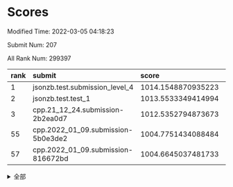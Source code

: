 # Scores

Modified Time: 2022-03-05 04:18:23

Submit Num: 207

All Rank Num: 299397

| rank |               submit               |       score        |       sigma        | pk_num |
| :--- | :--------------------------------- | :----------------- | :----------------- | :----- |
| 1    | jsonzb.test.submission_level_4     | 1014.1548870935223 | 0.8169366224363621 | 5785   |
| 2    | jsonzb.test.test_1                 | 1013.5533349414994 | 0.8143580658361789 | 5787   |
| 3    | cpp.21_12_24.submission-2b2ea0d7   | 1012.5352794873673 | 0.7990223820380186 | 5786   |
| 55   | cpp.2022_01_09.submission-5b0e3de2 | 1004.7751434088484 | 0.7311594508141969 | 5784   |
| 57   | cpp.2022_01_09.submission-816672bd | 1004.6645037481733 | 0.7137173296570152 | 5785   |


<details>
<summary>全部</summary>

| rank |                 submit                 |       score        |       sigma        | pk_num |
| :--- | :------------------------------------- | :----------------- | :----------------- | :----- |
| 1    | jsonzb.test.submission_level_4         | 1014.1548870935223 | 0.8169366224363621 | 5785   |
| 2    | jsonzb.test.test_1                     | 1013.5533349414994 | 0.8143580658361789 | 5787   |
| 3    | cpp.21_12_24.submission-2b2ea0d7       | 1012.5352794873673 | 0.7990223820380186 | 5786   |
| 4    | gobigger.level_3.submission_level_3_29 | 1011.7588817516249 | 0.7550215587845434 | 5784   |
| 5    | gobigger.level_3.submission_level_3_10 | 1011.6736532859346 | 0.7838911071465932 | 5785   |
| 6    | gobigger.level_3.submission_level_3_26 | 1011.4640205956993 | 0.7815266129798727 | 5785   |
| 7    | gobigger.level_3.submission_level_3_28 | 1011.2524015852268 | 0.7722441076024428 | 5784   |
| 8    | gobigger.level_3.submission_level_3_44 | 1011.2207805425575 | 0.7843546880178363 | 5788   |
| 9    | gobigger.level_3.submission_level_3_1  | 1011.1142265990806 | 0.7969598125043872 | 5784   |
| 10   | gobigger.level_3.submission_level_3_46 | 1010.825263951104  | 0.7844580936255371 | 5783   |
| 11   | gobigger.level_3.submission_level_3_9  | 1010.7702072968559 | 0.7574674638288469 | 5783   |
| 12   | gobigger.level_3.submission_level_3_37 | 1010.6960889904817 | 0.7803438426032051 | 5785   |
| 13   | gobigger.level_3.submission_level_3_17 | 1010.636392712294  | 0.7617591269355987 | 5785   |
| 14   | gobigger.level_3.submission_level_3_35 | 1010.5321834516672 | 0.7576049840343207 | 5789   |
| 15   | gobigger.level_3.submission_level_3_5  | 1010.5207298052609 | 0.7468427970482988 | 5788   |
| 16   | gobigger.level_3.submission_level_3_8  | 1010.4445127623903 | 0.7914698616197373 | 5786   |
| 17   | gobigger.level_3.submission_level_3_7  | 1010.3864295701859 | 0.7600677452004619 | 5789   |
| 18   | gobigger.level_3.submission_level_3_6  | 1010.3389721569027 | 0.7590709429911934 | 5789   |
| 19   | gobigger.level_3.submission_level_3_14 | 1010.2912046519366 | 0.7726686587209565 | 5790   |
| 20   | gobigger.level_3.submission_level_3_22 | 1010.2865411270952 | 0.7801564807194714 | 5785   |
| 21   | gobigger.level_3.submission_level_3_3  | 1010.2666831506158 | 0.769012057428493  | 5788   |
| 22   | gobigger.level_3.submission_level_3_0  | 1010.2133049606234 | 0.7598039781135286 | 5785   |
| 23   | gobigger.level_3.submission_level_3_42 | 1010.1719243938585 | 0.7718467792569574 | 5785   |
| 24   | gobigger.level_3.submission_level_3_33 | 1010.0644826663665 | 0.7547256225707843 | 5787   |
| 25   | gobigger.level_3.submission_level_3_34 | 1010.0034871424368 | 0.7856061728341942 | 5792   |
| 26   | gobigger.level_3.submission_level_3_23 | 1009.9967866525506 | 0.7514427242417455 | 5792   |
| 27   | gobigger.level_3.submission_level_3_2  | 1009.9755061483484 | 0.7771320170940648 | 5786   |
| 28   | gobigger.level_3.submission_level_3_36 | 1009.9597215119684 | 0.7334811521469037 | 5791   |
| 29   | gobigger.level_3.submission_level_3_4  | 1009.9373264722166 | 0.7619327817061553 | 5785   |
| 30   | gobigger.level_3.submission_level_3_32 | 1009.8208452682882 | 0.7697612303289266 | 5787   |
| 31   | gobigger.level_3.submission_level_3_43 | 1009.8097953205042 | 0.7518600256639162 | 5786   |
| 32   | gobigger.level_3.submission_level_3_49 | 1009.7539703879929 | 0.7560850050317888 | 5780   |
| 33   | gobigger.level_3.submission_level_3_31 | 1009.7507313684998 | 0.7633975584619458 | 5780   |
| 34   | gobigger.level_3.submission_level_3_19 | 1009.7405857380351 | 0.7619787142636716 | 5786   |
| 35   | gobigger.level_3.submission_level_3_24 | 1009.7202796402879 | 0.7522237320074785 | 5788   |
| 36   | gobigger.level_3.submission_level_3_25 | 1009.6153337105997 | 0.7392248532613525 | 5784   |
| 37   | gobigger.level_3.submission_level_3_45 | 1009.55465985567   | 0.7370672332314062 | 5784   |
| 38   | gobigger.level_3.submission_level_3_11 | 1009.4863473850592 | 0.7806104718130334 | 5782   |
| 39   | gobigger.level_3.submission_level_3_15 | 1009.4715518489525 | 0.7532271113060386 | 5787   |
| 40   | gobigger.level_3.submission_level_3_27 | 1009.4484261724295 | 0.7502815045607862 | 5784   |
| 41   | gobigger.level_3.submission_level_3_30 | 1009.4429085631144 | 0.7660306987618841 | 5787   |
| 42   | gobigger.level_3.submission_level_3_38 | 1009.369263057231  | 0.7673932951972638 | 5790   |
| 43   | gobigger.level_3.submission_level_3_47 | 1009.2841731341983 | 0.7410209063090205 | 5785   |
| 44   | gobigger.level_3.submission_level_3_12 | 1009.2781704288526 | 0.7335928678998276 | 5788   |
| 45   | gobigger.level_3.submission_level_3_39 | 1009.1993519188748 | 0.7444733573620883 | 5786   |
| 46   | gobigger.level_3.submission_level_3_48 | 1009.1583171684965 | 0.7471725807325028 | 5787   |
| 47   | gobigger.level_3.submission_level_3_41 | 1009.1093878078102 | 0.7534714499266445 | 5784   |
| 48   | gobigger.level_3.submission_level_3_16 | 1008.9693694222776 | 0.7455656028872832 | 5786   |
| 49   | gobigger.level_3.submission_level_3_40 | 1008.7752765083565 | 0.7650393113991736 | 5789   |
| 50   | gobigger.level_3.submission_level_3_18 | 1008.7275455714439 | 0.7326420300024826 | 5780   |
| 51   | gobigger.level_3.submission_level_3_13 | 1008.2380683637746 | 0.7331875373522512 | 5788   |
| 52   | gobigger.level_3.submission_level_3_20 | 1008.1355321808741 | 0.7222094438206064 | 5782   |
| 53   | gobigger.level_3.submission_level_3_21 | 1007.5191995383663 | 0.750320927421521  | 5790   |
| 54   | gobigger.level_1.submission_level_1_47 | 1004.938587370849  | 0.7119391108524992 | 5787   |
| 55   | cpp.2022_01_09.submission-5b0e3de2     | 1004.7751434088484 | 0.7311594508141969 | 5784   |
| 56   | gobigger.level_1.submission_level_1_1  | 1004.7300340868289 | 0.7305757170769369 | 5787   |
| 57   | cpp.2022_01_09.submission-816672bd     | 1004.6645037481733 | 0.7137173296570152 | 5785   |
| 58   | gobigger.level_1.submission_level_1_24 | 1004.627578664599  | 0.7118475743303662 | 5785   |
| 59   | gobigger.level_1.submission_level_1_38 | 1004.5226856358663 | 0.7160047356468668 | 5783   |
| 60   | gobigger.level_1.submission_level_1_35 | 1004.3035445887089 | 0.7180870015384458 | 5787   |
| 61   | gobigger.level_1.submission_level_1_36 | 1004.0800300438524 | 0.7189376019170279 | 5786   |
| 62   | gobigger.level_1.submission_level_1_0  | 1003.9589200217403 | 0.7141152384863126 | 5778   |
| 63   | gobigger.level_1.submission_level_1_15 | 1003.9366726408268 | 0.7220417487556814 | 5784   |
| 64   | gobigger.level_1.submission_level_1_12 | 1003.9319134046664 | 0.7099564041747438 | 5781   |
| 65   | gobigger.level_1.submission_level_1_37 | 1003.8502736913806 | 0.7073065910597641 | 5785   |
| 66   | gobigger.level_1.submission_level_1_6  | 1003.8476217488353 | 0.7213234206845778 | 5785   |
| 67   | gobigger.level_1.submission_level_1_28 | 1003.8327542076407 | 0.7117534850902751 | 5783   |
| 68   | gobigger.level_1.submission_level_1_8  | 1003.765890886757  | 0.7318796330338928 | 5790   |
| 69   | gobigger.level_1.submission_level_1_10 | 1003.7176328454536 | 0.7163749263320716 | 5789   |
| 70   | gobigger.level_1.submission_level_1_5  | 1003.6129217314841 | 0.7168193824786309 | 5786   |
| 71   | gobigger.level_1.submission_level_1_29 | 1003.5746664699012 | 0.711277210776975  | 5785   |
| 72   | gobigger.level_1.submission_level_1_32 | 1003.5138944513968 | 0.7133020316037093 | 5783   |
| 73   | gobigger.level_1.submission_level_1_45 | 1003.5009529801079 | 0.7165379074451628 | 5788   |
| 74   | gobigger.level_1.submission_level_1_42 | 1003.4182574902379 | 0.7208057753259839 | 5790   |
| 75   | gobigger.level_1.submission_level_1_14 | 1003.3843619783223 | 0.7225170163983681 | 5782   |
| 76   | gobigger.level_1.submission_level_1_31 | 1003.3107553558184 | 0.7180702542422677 | 5786   |
| 77   | gobigger.level_1.submission_level_1_11 | 1003.2438595186571 | 0.7175703956778952 | 5784   |
| 78   | gobigger.level_1.submission_level_1_43 | 1003.2394637910031 | 0.7177585124106881 | 5788   |
| 79   | gobigger.level_1.submission_level_1_46 | 1003.1699708242494 | 0.7094020417649101 | 5784   |
| 80   | gobigger.level_1.submission_level_1_34 | 1003.1564791876838 | 0.7180396784820149 | 5786   |
| 81   | gobigger.level_1.submission_level_1_39 | 1003.0680224937172 | 0.7233390752677847 | 5783   |
| 82   | gobigger.level_1.submission_level_1_33 | 1003.0230782217099 | 0.7185466408960789 | 5784   |
| 83   | gobigger.level_1.submission_level_1_21 | 1003.0020331939882 | 0.707506828553519  | 5787   |
| 84   | gobigger.level_1.submission_level_1_13 | 1003.0017424533914 | 0.723891735244867  | 5784   |
| 85   | gobigger.level_1.submission_level_1_44 | 1002.9945942553092 | 0.7209141656859915 | 5781   |
| 86   | gobigger.level_1.submission_level_1_40 | 1002.9756619097622 | 0.7023523120660515 | 5786   |
| 87   | gobigger.level_1.submission_level_1_27 | 1002.9622006574805 | 0.7173887890188397 | 5780   |
| 88   | gobigger.level_1.submission_level_1_25 | 1002.9202049490253 | 0.7166817087560673 | 5784   |
| 89   | gobigger.level_1.submission_level_1_18 | 1002.9041117739729 | 0.7172041716924098 | 5789   |
| 90   | gobigger.level_1.submission_level_1_49 | 1002.8825242375106 | 0.7226532716394726 | 5781   |
| 91   | gobigger.level_1.submission_level_1_23 | 1002.862916716055  | 0.7116738880393384 | 5784   |
| 92   | gobigger.level_1.submission_level_1_16 | 1002.8475184040047 | 0.718975747561999  | 5782   |
| 93   | gobigger.level_1.submission_level_1_41 | 1002.7617499436952 | 0.7141868032605554 | 5788   |
| 94   | gobigger.level_1.submission_level_1_20 | 1002.7146025905872 | 0.7086128782703139 | 5786   |
| 95   | gobigger.level_1.submission_level_1_2  | 1002.5787949470704 | 0.7117273557457501 | 5785   |
| 96   | gobigger.level_1.submission_level_1_17 | 1002.5746746130498 | 0.7234981849612934 | 5789   |
| 97   | gobigger.level_1.submission_level_1_30 | 1002.5213571945411 | 0.7043030608857264 | 5788   |
| 98   | gobigger.level_1.submission_level_1_9  | 1002.4499336837699 | 0.7233456501682844 | 5786   |
| 99   | gobigger.level_1.submission_level_1_4  | 1002.3698641797358 | 0.7116907522047515 | 5784   |
| 100  | gobigger.level_1.submission_level_1_3  | 1002.1824121388647 | 0.7234731204273069 | 5783   |
| 101  | gobigger.level_1.submission_level_1_48 | 1002.0929907988519 | 0.7122548347949039 | 5786   |
| 102  | gobigger.level_1.submission_level_1_22 | 1002.0746421810719 | 0.7171952725968107 | 5781   |
| 103  | gobigger.level_1.submission_level_1_19 | 1002.0728704934373 | 0.7049070639366286 | 5788   |
| 104  | gobigger.level_1.submission_level_1_7  | 1001.7964372547084 | 0.7206239664035773 | 5789   |
| 105  | gobigger.level_1.submission_level_1_26 | 1001.2645451873267 | 0.7096785071657024 | 5785   |
| 106  | gobigger.random.submission_random_48   | 996.9516966561694  | 0.7171883913708866 | 5782   |
| 107  | gobigger.random.submission_random_14   | 996.7960426536796  | 0.7083893428590291 | 5784   |
| 108  | gobigger.random.submission_random_19   | 996.7940316451434  | 0.7095652802043695 | 5784   |
| 109  | gobigger.random.submission_random_35   | 996.7625090049736  | 0.7020388044226638 | 5788   |
| 110  | gobigger.random.submission_random_6    | 996.7459877267728  | 0.7084365854176214 | 5785   |
| 111  | gobigger.random.submission_random_32   | 996.7282372534848  | 0.7133559511527265 | 5784   |
| 112  | gobigger.random.submission_random_25   | 996.7037487472837  | 0.71530778025796   | 5787   |
| 113  | gobigger.random.submission_random_29   | 996.6897819100474  | 0.7040459468059493 | 5785   |
| 114  | gobigger.random.submission_random_45   | 996.6374463326471  | 0.7057373989484715 | 5785   |
| 115  | gobigger.random.submission_random_11   | 996.6190501830189  | 0.7042532374943983 | 5779   |
| 116  | gobigger.random.submission_random_1    | 996.576808695084   | 0.7096145768755131 | 5788   |
| 117  | gobigger.random.submission_random_37   | 996.5498843265369  | 0.7042635569373522 | 5785   |
| 118  | gobigger.random.submission_random_17   | 996.5231285343687  | 0.7102458433560163 | 5782   |
| 119  | gobigger.random.submission_random_31   | 996.4696589799222  | 0.713219213302664  | 5786   |
| 120  | gobigger.random.submission_random_41   | 996.4682825478761  | 0.7141577473543881 | 5788   |
| 121  | gobigger.random.submission_random_33   | 996.4150998547944  | 0.7135682972199939 | 5791   |
| 122  | gobigger.random.submission_random_42   | 996.3889807169014  | 0.7086062039095401 | 5784   |
| 123  | gobigger.random.submission_random_5    | 996.3394707003025  | 0.7057714380453678 | 5782   |
| 124  | gobigger.random.submission_random_43   | 996.2941827735783  | 0.7183047734568798 | 5785   |
| 125  | gobigger.random.submission_random_24   | 996.2920763911302  | 0.7048543904008377 | 5785   |
| 126  | gobigger.random.submission_random_10   | 996.2686545084615  | 0.7015690975878544 | 5784   |
| 127  | gobigger.random.submission_random_16   | 996.2549331589582  | 0.7079426916382531 | 5785   |
| 128  | gobigger.random.submission_random_8    | 996.2514347398293  | 0.7027298221528269 | 5783   |
| 129  | gobigger.random.submission_random_34   | 996.1213740197832  | 0.708529565413458  | 5787   |
| 130  | gobigger.random.submission_random_27   | 996.1179068438947  | 0.7081115438516291 | 5786   |
| 131  | gobigger.random.submission_random_2    | 996.1161249882963  | 0.7022948364763021 | 5782   |
| 132  | gobigger.random.submission_random_28   | 996.1079048642925  | 0.7108113112617308 | 5786   |
| 133  | gobigger.random.submission_random_20   | 996.0976368695494  | 0.7108434513750956 | 5786   |
| 134  | gobigger.random.submission_random_36   | 996.0489513421325  | 0.7116688788589216 | 5787   |
| 135  | gobigger.random.submission_random_39   | 996.0250134694162  | 0.7190228858620563 | 5786   |
| 136  | gobigger.random.submission_random_40   | 996.0079764140135  | 0.7259025144248555 | 5787   |
| 137  | gobigger.random.submission_random_12   | 995.9820405375119  | 0.7038570904625735 | 5785   |
| 138  | gobigger.random.submission_random_26   | 995.9807838894982  | 0.7208136762943702 | 5786   |
| 139  | gobigger.random.submission_random_23   | 995.9662381713423  | 0.7073033861004574 | 5785   |
| 140  | gobigger.random.submission_random_9    | 995.932629744819   | 0.7124926131158349 | 5790   |
| 141  | gobigger.random.submission_random_3    | 995.870239393546   | 0.7217314076663506 | 5782   |
| 142  | gobigger.random.submission_random_15   | 995.8302073980453  | 0.7137069235052015 | 5784   |
| 143  | gobigger.random.submission_random_21   | 995.7458190464297  | 0.7125623127524932 | 5791   |
| 144  | gobigger.random.submission_random_4    | 995.7250629197674  | 0.7079205669477282 | 5781   |
| 145  | gobigger.random.submission_random_13   | 995.7082354762076  | 0.7109011193363234 | 5786   |
| 146  | gobigger.random.submission_random_46   | 995.7070155858638  | 0.7160245778241652 | 5787   |
| 147  | gobigger.random.submission_random_38   | 995.697147227639   | 0.7080480355980786 | 5788   |
| 148  | gobigger.random.submission_random_7    | 995.6433896227594  | 0.7185894082674719 | 5787   |
| 149  | gobigger.random.submission_random_30   | 995.572315142346   | 0.7121689165049537 | 5784   |
| 150  | gobigger.random.submission_random_0    | 995.5506110167064  | 0.7131745154869574 | 5783   |
| 151  | gobigger.random.submission_random_49   | 995.545478253071   | 0.7119175494788862 | 5784   |
| 152  | gobigger.random.submission_random_22   | 995.434833444221   | 0.7073383091884177 | 5786   |
| 153  | gobigger.random.submission_random_18   | 994.9355127941751  | 0.7056150336624778 | 5779   |
| 154  | gobigger.random.submission_random_44   | 994.7771475996811  | 0.7040314510177567 | 5786   |
| 155  | gobigger.random.submission_random_47   | 994.7168656759765  | 0.7279292069225191 | 5790   |
| 156  | gobigger.level_2.submission_level_2_19 | 993.9813612090697  | 0.7270836710463779 | 5784   |
| 157  | gobigger.level_2.submission_level_2_17 | 993.65590715497    | 0.7408706808910677 | 5783   |
| 158  | gobigger.level_2.submission_level_2_24 | 993.3768406735389  | 0.7364569917258322 | 5785   |
| 159  | gobigger.level_2.submission_level_2_27 | 993.3659868388858  | 0.7344487602160302 | 5784   |
| 160  | gobigger.level_2.submission_level_2_6  | 993.303131809551   | 0.7460300003799801 | 5781   |
| 161  | gobigger.level_2.submission_level_2_23 | 993.2931649299759  | 0.7268223602999507 | 5784   |
| 162  | gobigger.level_2.submission_level_2_18 | 993.2481137771667  | 0.7246035207157075 | 5786   |
| 163  | gobigger.level_2.submission_level_2_28 | 993.0400683433584  | 0.7254264792156313 | 5785   |
| 164  | gobigger.level_2.submission_level_2_1  | 992.8282824230074  | 0.7513566819885225 | 5786   |
| 165  | gobigger.level_2.submission_level_2_38 | 992.7926849913758  | 0.7493514438780845 | 5788   |
| 166  | gobigger.level_2.submission_level_2_43 | 992.7778324782211  | 0.7353930283949803 | 5782   |
| 167  | gobigger.level_2.submission_level_2_8  | 992.7151812665983  | 0.7399785400215624 | 5790   |
| 168  | gobigger.level_2.submission_level_2_0  | 992.709773003336   | 0.7616817231284833 | 5786   |
| 169  | gobigger.level_2.submission_level_2_25 | 992.6721144710613  | 0.7296134112714037 | 5792   |
| 170  | gobigger.level_2.submission_level_2_40 | 992.6143198358664  | 0.7366786094847699 | 5786   |
| 171  | gobigger.level_2.submission_level_2_22 | 992.5784835314242  | 0.7420747752555912 | 5785   |
| 172  | gobigger.level_2.submission_level_2_34 | 992.5468717784536  | 0.7524249983632961 | 5787   |
| 173  | gobigger.level_2.submission_level_2_20 | 992.5051468260954  | 0.7229830163018128 | 5784   |
| 174  | gobigger.level_2.submission_level_2_7  | 992.4787049261104  | 0.7429059759539214 | 5790   |
| 175  | gobigger.level_2.submission_level_2_11 | 992.4752892414703  | 0.7294538373963905 | 5782   |
| 176  | gobigger.level_2.submission_level_2_48 | 992.4087444014781  | 0.7427558960804462 | 5786   |
| 177  | gobigger.level_2.submission_level_2_39 | 992.3447881321106  | 0.7297211813843222 | 5781   |
| 178  | gobigger.level_2.submission_level_2_29 | 992.2658774984741  | 0.7411141977716798 | 5792   |
| 179  | gobigger.level_2.submission_level_2_21 | 992.1357423414879  | 0.7358087149909855 | 5781   |
| 180  | gobigger.level_2.submission_level_2_31 | 992.0241798709973  | 0.7352867692491466 | 5787   |
| 181  | gobigger.level_2.submission_level_2_14 | 992.0198960790108  | 0.7571468971125551 | 5782   |
| 182  | gobigger.level_2.submission_level_2_35 | 991.9783528436212  | 0.7478575410078562 | 5783   |
| 183  | gobigger.level_2.submission_level_2_2  | 991.9760664525865  | 0.7506018592591821 | 5788   |
| 184  | gobigger.level_2.submission_level_2_44 | 991.9620322879443  | 0.7498230556910048 | 5787   |
| 185  | gobigger.level_2.submission_level_2_9  | 991.8955739225478  | 0.7352865867751485 | 5787   |
| 186  | gobigger.level_2.submission_level_2_30 | 991.7339806181601  | 0.7377067491522823 | 5786   |
| 187  | gobigger.level_2.submission_level_2_16 | 991.6827313553057  | 0.7446184795112141 | 5785   |
| 188  | gobigger.level_2.submission_level_2_41 | 991.6749838028072  | 0.7491711980215671 | 5788   |
| 189  | gobigger.level_2.submission_level_2_4  | 991.6642824967057  | 0.7635006596417943 | 5787   |
| 190  | gobigger.level_2.submission_level_2_33 | 991.5778987256398  | 0.7584141219478207 | 5787   |
| 191  | gobigger.level_2.submission_level_2_15 | 991.5085994819163  | 0.7711404877102634 | 5786   |
| 192  | gobigger.level_2.submission_level_2_45 | 991.2734151141963  | 0.7574088901637301 | 5785   |
| 193  | gobigger.level_2.submission_level_2_10 | 991.2627936960063  | 0.7647572307904821 | 5783   |
| 194  | gobigger.level_2.submission_level_2_42 | 991.2593416572503  | 0.7566500197500978 | 5785   |
| 195  | gobigger.level_2.submission_level_2_3  | 991.2531263733775  | 0.7783923140079053 | 5786   |
| 196  | gobigger.level_2.submission_level_2_12 | 991.2513742056916  | 0.7534106031993354 | 5787   |
| 197  | gobigger.level_2.submission_level_2_49 | 991.2005580995606  | 0.7441352623651849 | 5785   |
| 198  | gobigger.level_2.submission_level_2_47 | 990.9358473552205  | 0.7616341091076341 | 5787   |
| 199  | gobigger.level_2.submission_level_2_46 | 990.8976472594221  | 0.7549263438848628 | 5780   |
| 200  | gobigger.level_2.submission_level_2_37 | 990.8886281672291  | 0.7684385490045952 | 5785   |
| 201  | gobigger.level_2.submission_level_2_5  | 990.5475905269822  | 0.7906547711385314 | 5787   |
| 202  | gobigger.level_2.submission_level_2_36 | 990.5312613704851  | 0.7791658824345639 | 5789   |
| 203  | gobigger.level_2.submission_level_2_13 | 990.465605418776   | 0.7766323208909878 | 5786   |
| 204  | gobigger.level_2.submission_level_2_26 | 990.4148950304862  | 0.7687020312883567 | 5786   |
| 205  | gobigger.level_2.submission_level_2_32 | 990.2915473353546  | 0.7460434356175493 | 5781   |
| 206  | gobigger.none.submission_none_0        | 978.8679381142914  | 1.1933756784096334 | 5784   |
| 207  | gobigger.none.submission_none_1        | 975.3017714113504  | 1.5512282863545512 | 5785   |

</details>